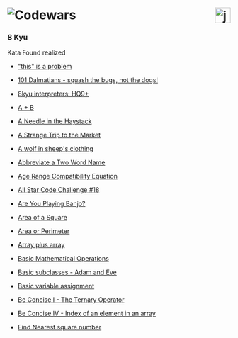 # ![Codewars](https://img.shields.io/badge/Codewars-B1361E?style=for-the-badge&logo=codewars&logoColor=black)<img src="https://cdn.iconscout.com/icon/free/png-512/java-43-569305.png" width="35px" alt="java" align="right">

### 8 Kyu

Kata Found realized

- ["this" is a problem](thisIsAProblem)

- [101 Dalmatians - squash the bugs, not the dogs!](dalmatians101SquashTheBugs)

- [8kyu interpreters: HQ9+](kyu8InterpretersHQ9)

- [A + B](aSumB)

- [A Needle in the Haystack](aNeedleInTheHaystack)

- [A Strange Trip to the Market](aStrangeTripToTheMarket)

- [A wolf in sheep's clothing](aWolfInSheepClothing)

- [Abbreviate a Two Word Name](abbreviateATwoWordName)

- [Age Range Compatibility Equation](ageRangeCompatibilityEquation)

- [All Star Code Challenge #18](allStarCodeChallenge18)

- [Are You Playing Banjo?](areYouPlayingBanjo)

- [Area of a Square](areaOfASquare)

- [Area or Perimeter](areaOrPerimeter)

- [Array plus array](arrayPlusArray)

- [Basic Mathematical Operations](basicMathematicalOperations)

- [Basic subclasses - Adam and Eve](basicSubclassesAdamAndEve)

- [Basic variable assignment](basicVariableAssignment)

- [Be Concise I - The Ternary Operator](beConciseITheTernaryOperator)

- [Be Concise IV - Index of an element in an array]()

- [Find Nearest square number](findNearestSquareNumber)


